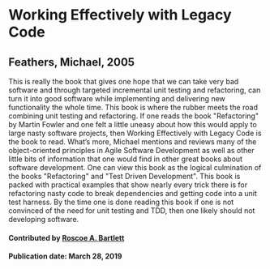 # Working Effectively with Legacy Code

## Feathers, Michael, 2005

This is really the book that gives one hope that we can take very bad software and through targeted incremental unit testing and refactoring, can turn it into good software while implementing and delivering new functionality the whole time. This book is where the rubber meets the road combining unit testing and refactoring. If one reads the book "Refactoring" by Martin Fowler and one felt a little uneasy about how this would apply to large nasty software projects, then Working Effectively with Legacy Code is the book to read. What’s more, Michael mentions and reviews many of the object-oriented principles in Agile Software Development as well as other little bits of information that one would find in other great books about software development. One can view this book as the logical culmination of the books "Refactoring" and "Test Driven Development". This book is packed with practical examples that show nearly every trick there is for refactoring nasty code to break dependencies and getting code into a unit test harness. By the time one is done reading this book if one is not convinced of the need for unit testing and TDD, then one likely should not developing software.

#### Contributed by [Roscoe A. Bartlett](https://github.com/bartlettroscoe)

#### Publication date:  March 28, 2019

<!---
Publish: yes
Categories: development, reliability, skills
Topics: refactoring, design, software engineering, testing, Personal productivity and sustainability
Tags: book
Level: 2
Prerequisites: defaults
Aggregate: none
--->
